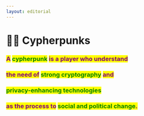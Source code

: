 ```yaml
---
layout: editorial
---
```


# 🏴‍☠️ Cypherpunks

### <mark style="color:purple;">A</mark> <mark style="color:green;">cypherpunk</mark> <mark style="color:purple;">is a player who understand</mark>&#x20;

### <mark style="color:purple;">the need of</mark> <mark style="color:green;">strong cryptography</mark> <mark style="color:purple;">and</mark>&#x20;

### <mark style="color:green;">privacy-enhancing technologies</mark> <mark style="color:purple;"></mark>&#x20;

### <mark style="color:purple;">as the process to</mark> <mark style="color:green;">social and political change</mark><mark style="color:purple;">.</mark>&#x20;
